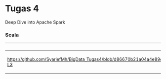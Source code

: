 # Tugas 4

Deep Dive into Apache Spark

### Scala



| Code             | Screenshoot                                                                |
| ----------------- | ------------------------------------------------------------------ |
| https://github.com/SyariefMh/BigData_Tugas4/blob/d86670b21a04a4e89c996f1f3b1641a3ebd7b11c/Chapter%203/SystemCommandsOutput.scala#L1-L3 | ![gambar](https://github.com/SyariefMh/BigData_Tugas4/blob/main/Screenshot%20(10).png) #0a192f |

